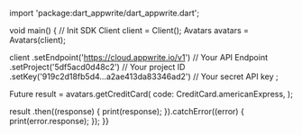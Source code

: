 import 'package:dart_appwrite/dart_appwrite.dart';

void main() { // Init SDK
  Client client = Client();
  Avatars avatars = Avatars(client);

  client
    .setEndpoint('https://cloud.appwrite.io/v1') // Your API Endpoint
    .setProject('5df5acd0d48c2') // Your project ID
    .setKey('919c2d18fb5d4...a2ae413da83346ad2') // Your secret API key
  ;

  Future result = avatars.getCreditCard(
    code: CreditCard.americanExpress,
  );

  result
    .then((response) {
      print(response);
    }).catchError((error) {
      print(error.response);
  });
}}
